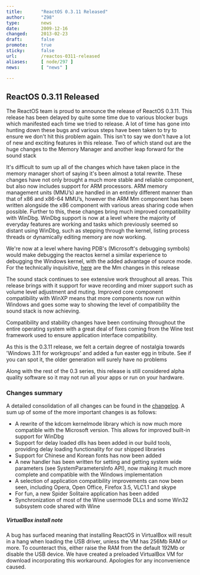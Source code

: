 ```yaml
---
title:       "ReactOS 0.3.11 Released"
author:      "Z98"
type:        news
date:        2009-12-16
changed:     2013-02-23
draft:       false
promote:     true
sticky:      false
url:         /reactos-0311-released
aliases:     [ node/297 ]
news:        [ "news" ]

---
```


<h2>ReactOS 0.3.11 Released</h2>
<p>The ReactOS team is proud to announce the release of ReactOS 0.3.11. This release has been delayed by quite some time due to various blocker bugs which manifested each time we tried to release. A lot of time has gone into hunting down these bugs and various steps have been taken to try to ensure we don't hit this problem again. This isn't to say we don't have a lot of new and exciting features in this release. Two of which stand out are the huge changes to the Memory Manager and another leap forward for the sound stack</p>
<p>It's difficult to sum up all of the changes which have taken place in the memory manager short of saying it's been almost a total rewrite. These changes have not only brought a much more stable and reliable component, but also now includes support for ARM processors. ARM memory management units (MMU&rsquo;s) are handled in an entirely different manner than that of x86 and x86-64 MMU&rsquo;s, however the ARM Mm component has been written alongside the x86 component with various areas sharing code when possible. Further to this, these changes bring much improved compatibility with WinDbg. WinDbg support is now at a level where the majority of everyday features are working and tasks which previously seemed so distant using WinDbg, such as stepping through the kernel, listing process threads or dynamically editing memory are now working. 

We're now at a level where having PDB's (Microsoft's debugging symbols) would make debugging the reactos kernel a similar experience to debugging the Windows kernel, with the added advantage of source mode.
<br>For the technically inquisitive, <a href="../wiki/index.php/ChangeLog-0.3.11#MM">here</a> are the Mm changes in this release</p>

<p>The sound stack continues to see extensive work throughout all areas. This release brings with it support for wave recording and mixer support such as volume level adjustment and muting. Improved core component compatibility with WinXP means that more components now run within Windows and goes some way to showing the level of compatibility the sound stack is now achieving.</p>
<p>Compatibility and stability changes have been continuing throughout the entire operating system with a great deal of fixes coming from the Wine test framework used to ensure application interface compatibility.</p>
<p>As this is the 0.3.11 release, we felt a certain degree of nostalgia towards 'Windows 3.11 for workgroups' and added a fun easter egg in tribute. See if you can spot it, the older generation will surely have no problems</p>
<p>Along with the rest of the 0.3 series, this release is still considered alpha quality software so it may not run all your apps or run on your hardware.</p>
<h3>Changes summary</h3>
<p>A detailed consolidation of all changes can be found in the <a href="../wiki/index.php/ChangeLog-0.3.11">changelog</a>. A sum up of some of the more important changes is as follows:</p>
<ul>
<li>A rewrite of the kdcom kernelmode library which is now much more compatible with the Microsoft version. This allows for improved built-in support for WinDbg</li>
<li>Support for delay loaded dlls has been added in our build tools, providing delay loading functionality for our shipped libraries</li>
<li>Support for Chinese and Korean fonts has now been added</li>
<li>A new handler has been written for setting and getting system wide parameters (see SystemParametersInfo API), now making it much more complete and compatible with the Windows implementation</li>
<li>A selection of application compatibility improvements can now been seen, including Opera, Open Office, Firefox 3.5, VLC1.1 and skype</li>
<li>For fun, a new Spider Solitaire application has been added</li>
<li>Synchronization of most of the Wine usermode DLLs and some Win32 subsystem code shared with Wine</li>
</ul>

<h5>VirtualBox install note</h5>
A bug has surfaced meaning that installing ReactOS in VirtualBox will result in a hang when loading the USB driver, unless the VM has 256Mb RAM or more. To counteract this, either raise the RAM from the default 192Mb or disable the USB device. We have created a preloaded VirtualBox VM for download incorporating this workaround. Apologies for any inconvenience caused.
